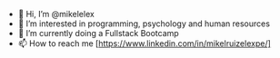 - 👋 Hi, I’m @mikelelex
- 👀 I’m interested in programming, psychology and human resources
- 🌱 I’m currently doing a Fullstack Bootcamp
- 📫 How to reach me [https://www.linkedin.com/in/mikelruizelexpe/]

<!---
mikelelex/mikelelex is a ✨ special ✨ repository because its `README.md` (this file) appears on your GitHub profile.
You can click the Preview link to take a look at your changes.
--->
